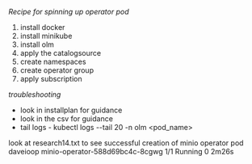 *Recipe for spinning up operator pod*   
  1. install docker
  2. install minikube
  3. install olm
  4. apply the catalogsource
  5. create namespaces
  6. create operator group
  5. apply subscription

*troubleshooting*  
- look in installplan for guidance  
- look in the csv for guidance  
- tail logs - kubectl logs --tail 20 -n olm <pod_name>  


look at research14.txt to see successful creation of minio operator pod  
daveioop      minio-operator-588d69bc4c-8cgwg                                   1/1     Running     0               2m26s
